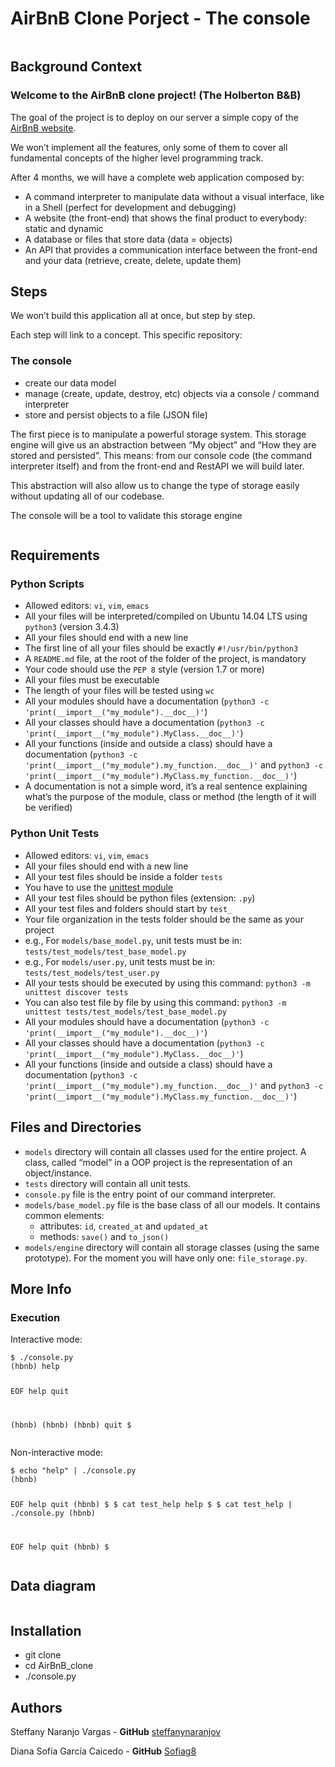 <h1 class="gap">AirBnB Clone Porject - The console</h1>

<p><img src="https://holbertonintranet.s3.amazonaws.com/uploads/medias/2018/6/65f4a1dd9c51265f49d0.png?X-Amz-Algorithm=AWS4-HMAC-SHA256&X-Amz-Credential=AKIARDDGGGOUWMNL5ANN%2F20201104%2Fus-east-1%2Fs3%2Faws4_request&X-Amz-Date=20201104T171512Z&X-Amz-Expires=86400&X-Amz-SignedHeaders=host&X-Amz-Signature=57083003b3adb1678eb58731caa707a14d314305ef9a616a3d7d9271985b0952" alt="" style="" /></p>

<h2>Background Context</h2>

<h3>Welcome to the AirBnB clone project! (The Holberton B&amp;B)</h3>
<p>The goal of the project is to deploy on our server a simple copy of the <a href="https://www.airbnb.com.co/?_set_bev_on_new_domain=1603893429_NTkyMTA3NDhiYTAy" title="AirBnB website" target="_blank">AirBnB website</a>.</p>

<p>We won&rsquo;t implement all the features, only some of them to cover all fundamental concepts of the higher level programming track.</p>

<p>After 4 months, we will have a complete web application composed by:</p>

<ul>
<li>A command interpreter to manipulate data without a visual interface, like in a Shell (perfect for development and debugging)</li>
<li>A website (the front-end) that shows the final product to everybody: static and dynamic</li>
<li>A database or files that store data (data = objects)</li>
<li>An API that provides a communication interface between the front-end and your data (retrieve, create, delete, update them)</li>
</ul>

<h2>Steps</h2>

<p>We won&rsquo;t build this application all at once, but step by step.</p>

<p>Each step will link to a concept. This specific repository:</p>

<h3>The console</h3>

<ul>
<li>create our data model</li>
<li>manage (create, update, destroy, etc) objects via a console / command interpreter</li>
<li>store and persist objects to a file (JSON file)</li>
</ul>

<p>The first piece is to manipulate a powerful storage system. This storage engine will give us an abstraction between &ldquo;My object&rdquo; and &ldquo;How they are stored and persisted&rdquo;. This means:
from our console code (the command interpreter itself) and from the front-end and RestAPI we will build later.

<p>This abstraction will also allow us to change the type of storage easily without updating all of our codebase.</p>

<p>The console will be a tool to validate this storage engine</p>

<p><img src="https://holbertonintranet.s3.amazonaws.com/uploads/medias/2018/6/815046647d23428a14ca.png?X-Amz-Algorithm=AWS4-HMAC-SHA256&X-Amz-Credential=AKIARDDGGGOUWMNL5ANN%2F20201104%2Fus-east-1%2Fs3%2Faws4_request&X-Amz-Date=20201104T172754Z&X-Amz-Expires=86400&X-Amz-SignedHeaders=host&X-Amz-Signature=ca50dc96b3ef59dae2bee1527ebb2b419f786e1e56b40dcfba0b9f7c760df8aa" alt="" style="" /></p>

<h2>Requirements</h2>

<h3>Python Scripts</h3>

<ul>
<li>Allowed editors: <code>vi</code>, <code>vim</code>, <code>emacs</code></li>
<li>All your files will be interpreted/compiled on Ubuntu 14.04 LTS using <code>python3</code> (version 3.4.3)</li>
<li>All your files should end with a new line</li>
<li>The first line of all your files should be exactly <code>#!/usr/bin/python3</code></li>
<li>A <code>README.md</code> file, at the root of the folder of the project, is mandatory</li>
<li>Your code should use the <code>PEP 8</code> style (version 1.7 or more)</li>
<li>All your files must be executable</li>
<li>The length of your files will be tested using <code>wc</code></li>
<li>All your modules should have a documentation (<code>python3 -c &#39;print(__import__(&quot;my_module&quot;).__doc__)&#39;</code>)</li>
<li>All your classes should have a documentation (<code>python3 -c &#39;print(__import__(&quot;my_module&quot;).MyClass.__doc__)&#39;</code>)</li>
<li>All your functions (inside and outside a class) should have a documentation (<code>python3 -c &#39;print(__import__(&quot;my_module&quot;).my_function.__doc__)&#39;</code> and <code>python3 -c &#39;print(__import__(&quot;my_module&quot;).MyClass.my_function.__doc__)&#39;</code>)</li>
<li>A documentation is not a simple word, it&rsquo;s a real sentence explaining what&rsquo;s the purpose of the module, class or method (the length of it will be verified)</li>
</ul>

<h3>Python Unit Tests</h3>

<ul>
<li>Allowed editors: <code>vi</code>, <code>vim</code>, <code>emacs</code></li>
<li>All your files should end with a new line</li>
<li>All your test files should be inside a folder <code>tests</code></li>
<li>You have to use the <a href="/rltoken/QX7d4D__xhOJIGIWZBp39g" title="unittest module" target="_blank">unittest module</a> </li>
<li>All your test files should be python files (extension: <code>.py</code>)</li>
<li>All your test files and folders should start by <code>test_</code></li>
<li>Your file organization in the tests folder should be the same as your project</li>
<li>e.g., For <code>models/base_model.py</code>, unit tests must be in: <code>tests/test_models/test_base_model.py</code></li>
<li>e.g., For <code>models/user.py</code>, unit tests must be in: <code>tests/test_models/test_user.py</code></li>
<li>All your tests should be executed by using this command: <code>python3 -m unittest discover tests</code></li>
<li>You can also test file by file by using this command: <code>python3 -m unittest tests/test_models/test_base_model.py</code></li>
<li>All your modules should have a documentation (<code>python3 -c &#39;print(__import__(&quot;my_module&quot;).__doc__)&#39;</code>)</li>
<li>All your classes should have a documentation (<code>python3 -c &#39;print(__import__(&quot;my_module&quot;).MyClass.__doc__)&#39;</code>)</li>
<li>All your functions (inside and outside a class) should have a documentation (<code>python3 -c &#39;print(__import__(&quot;my_module&quot;).my_function.__doc__)&#39;</code> and <code>python3 -c &#39;print(__import__(&quot;my_module&quot;).MyClass.my_function.__doc__)&#39;</code>)</li>
</ul>

<h2>Files and Directories</h2>
<ul>
<li><code>models</code> directory will contain all classes used for the entire project. A class, called &ldquo;model&rdquo; in a OOP project is the representation of an object/instance.</li>
<li><code>tests</code> directory will contain all unit tests.</li>
<li><code>console.py</code> file is the entry point of our command interpreter.</li>
<li><code>models/base_model.py</code> file is the base class of all our models. It contains common elements: 

<ul>
<li>attributes: <code>id</code>, <code>created_at</code> and <code>updated_at</code></li>
<li>methods: <code>save()</code> and <code>to_json()</code></li>
</ul></li>
<li><code>models/engine</code> directory will contain all storage classes (using the same prototype). For the moment you will have only one: <code>file_storage.py</code>.</li>
</ul>

<h2>More Info</h2>

<h3>Execution</h3>
<p>Interactive mode:</p>
<pre><code>$ ./console.py
(hbnb) help

EOF  help  quit

(hbnb)
(hbnb)
(hbnb) quit
$
</code></pre>

<p>Non-interactive mode:</p>
<pre><code>$ echo &quot;help&quot; | ./console.py
(hbnb)

EOF  help  quit
(hbnb) 
$
$ cat test_help
help
$
$ cat test_help | ./console.py
(hbnb)

EOF  help  quit
(hbnb)
$
</code></pre>


<h2>Data diagram</h2>
<p><img src="https://holbertonintranet.s3.amazonaws.com/uploads/medias/2020/9/99e1a8f2be8c09d5ce5ac321e8cf39f0917f8db5.jpg?X-Amz-Algorithm=AWS4-HMAC-SHA256&X-Amz-Credential=AKIARDDGGGOUWMNL5ANN%2F20201104%2Fus-east-1%2Fs3%2Faws4_request&X-Amz-Date=20201104T172754Z&X-Amz-Expires=86400&X-Amz-SignedHeaders=host&X-Amz-Signature=386149c802af5f45dfe5ac353b0ddac504a823212712509ca8cf91eae3795bea" alt="" style="" /></p>



<h2>Installation</h2>
<ul>
<li> git clone </li>
<li> cd AirBnB_clone </li>
<li> ./console.py </li>
</ul>


<h2 class="gap"> Authors </h2>
<p> Steffany Naranjo Vargas - <strong>GitHub</strong> <a href="https://github.com/steffanynaranjov">steffanynaranjov</a></p>
<p> Diana Sofía García Caicedo - <strong>GitHub</strong> <a href="https://github.com/Sofiag8">Sofiag8</a></p>